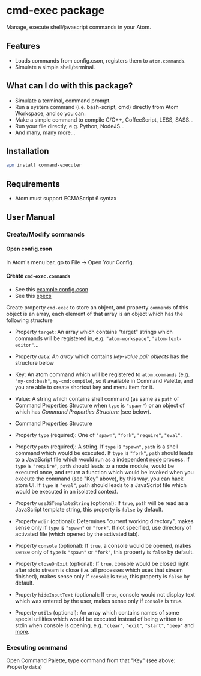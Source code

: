 
# cmd-exec package

Manage, execute shell/javascript commands in your Atom.

## Features
 - Loads commands from config.cson, registers them to `atom.commands`.
 - Simulate a simple shell/terminal.

## What can I do with this package?
 - Simulate a terminal, command prompt.
 - Run a system command (i.e. bash-script, cmd) directly from Atom Workspace, and so you can:
  - Make a simple command to compile C/C++, CoffeeScript, LESS, SASS...
  - Run your file directly, e.g. Python, NodeJS...
  - And many, many more...

## Installation

```bash
apm install command-executer
```

## Requirements

 * Atom must support ECMAScript 6 syntax

## User Manual

### Create/Modify commands

#### Open config.cson

In Atom's menu bar, go to File &rarr; Open Your Config.

#### Create `cmd-exec.commands`

 * See this [example config.cson](https://github.com/ksxatompackages/cmd-exec/blob/master/examples/config.cson#L12)
 * See this [specs](https://github.com/ksxatompackages/cmd-exec/blob/master/wiki/specs/config.cmd-exec.commands.txt)

Create property `cmd-exec` to store an object, and property `commands` of this object is an array, each element of that array is an object which has the following structure

 - Property `target`: An array which contains "target" strings which commands will be registered in, e.g. `"atom-workspace"`, `"atom-text-editor"`...

 - Property `data`: *An array* which contains *key-value pair objects* has the structure below
  - Key: An atom command which will be registered to `atom.commands` (e.g. `"my-cmd:bash"`, `my-cmd:compile`), so it available in Command Palette, and you are able to create shortcut key and menu item for it.
  - Value: A string which contains shell command (as same as `path` of Command Properties Structure when `type` is `"spawn"`) or an object of which has *Command Properties Structure* (see below).

 - Command Properties Structure
  - Property `type` (required): One of `"spawn"`, `"fork"`, `"require"`, `"eval"`.
  - Property `path` (required): A string. If `type` is `"spawn"`, `path` is a shell command which would be executed. If `type` is `"fork"`, `path` should leads to a JavaScript file which would run as a independent [node](https://nodejs.org) process. If `type` is `"require"`, `path` should leads to a node module, would be executed once, and return a function which would be invoked when you execute the command (see "Key" above), by this way, you can hack atom UI. If `type` is `"eval"`, `path` should leads to a JavaScript file which would be executed in an isolated context.
  - Property `useJSTemplateString` (optional): If `true`, `path` will be read as a JavaScript template string, this property is `false` by default.
  - Property `wdir` (optional): Determines "current working directory", makes sense only if `type` is `"spawn"` or `"fork"`. If not specified, use directory of activated file (which opened by the activated tab).
  - Property `console` (optional): If `true`, a console would be opened, makes sense only of `type` is `"spawn"` or `"fork"`, this property is `false` by default.
  - Property `closeOnExit` (optional): If `true`, console would be closed right after stdio stream is close (i.e. all processes which uses that stream finished), makes sense only if `console` is `true`, this property is `false` by default.
  - Property `hideInputText` (optional): If `true`, console would not display text which was entered by the user, makes sense only if `console` is `true`.
  - Property `utils` (optional): An array which contains names of some special utilities which would be executed instead of being written to stdin when console is opening, e.g. `"clear"`, `"exit"`, `"start"`, `"beep"` and [more](https://github.com/ksxatompackages/cmd-exec/blob/master/lib/special-commands.js#L98).

### Executing command

Open Command Palette, type command from that "Key" (see above: Property `data`)
